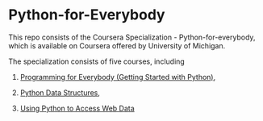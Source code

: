 # Python-for-Everybody


 This repo consists of the Coursera Specialization - Python-for-everybody, which is available on Coursera offered by University of Michigan.

 The specialization consists of five courses, including
 
   1. [Programming for Everybody (Getting Started with Python)](https://www.coursera.org/learn/python),

   2. [Python Data Structures](https://www.coursera.org/learn/python-data?specialization=python),
   
   3. [Using Python to Access Web Data](https://www.coursera.org/learn/python-network-data?specialization=python)


